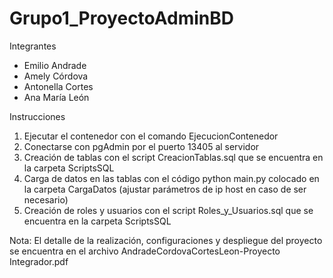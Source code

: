 # Grupo1_ProyectoAdminBD

Integrantes
- Emilio Andrade
- Amely Córdova
- Antonella Cortes
- Ana María León

Instrucciones
1. Ejecutar el contenedor con el comando EjecucionContenedor
2. Conectarse con pgAdmin por el puerto 13405 al servidor
3. Creación de tablas con el script CreacionTablas.sql que se encuentra en la carpeta ScriptsSQL
4. Carga de datos en las tablas con el código python main.py colocado en la carpeta CargaDatos (ajustar parámetros de ip host en caso de ser necesario)
5. Creación de roles y usuarios con el script Roles_y_Usuarios.sql que se encuentra en la carpeta ScriptsSQL

Nota: El detalle de la realización, configuraciones y despliegue del proyecto se encuentra en el archivo AndradeCordovaCortesLeon-Proyecto Integrador.pdf

